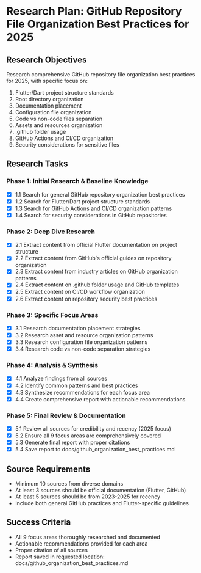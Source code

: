 # Research Plan: GitHub Repository File Organization Best Practices for 2025

## Research Objectives
Research comprehensive GitHub repository file organization best practices for 2025, with specific focus on:
1. Flutter/Dart project structure standards
2. Root directory organization
3. Documentation placement
4. Configuration file organization
5. Code vs non-code files separation
6. Assets and resources organization
7. .github folder usage
8. GitHub Actions and CI/CD organization
9. Security considerations for sensitive files

## Research Tasks

### Phase 1: Initial Research & Baseline Knowledge
- [x] 1.1 Search for general GitHub repository organization best practices
- [x] 1.2 Search for Flutter/Dart project structure standards
- [x] 1.3 Search for GitHub Actions and CI/CD organization patterns
- [x] 1.4 Search for security considerations in GitHub repositories

### Phase 2: Deep Dive Research
- [x] 2.1 Extract content from official Flutter documentation on project structure
- [x] 2.2 Extract content from GitHub's official guides on repository organization
- [x] 2.3 Extract content from industry articles on GitHub organization patterns
- [x] 2.4 Extract content on .github folder usage and GitHub templates
- [x] 2.5 Extract content on CI/CD workflow organization
- [x] 2.6 Extract content on repository security best practices

### Phase 3: Specific Focus Areas
- [x] 3.1 Research documentation placement strategies
- [x] 3.2 Research asset and resource organization patterns
- [x] 3.3 Research configuration file organization patterns
- [x] 3.4 Research code vs non-code separation strategies

### Phase 4: Analysis & Synthesis
- [x] 4.1 Analyze findings from all sources
- [x] 4.2 Identify common patterns and best practices
- [x] 4.3 Synthesize recommendations for each focus area
- [x] 4.4 Create comprehensive report with actionable recommendations

### Phase 5: Final Review & Documentation
- [x] 5.1 Review all sources for credibility and recency (2025 focus)
- [x] 5.2 Ensure all 9 focus areas are comprehensively covered
- [x] 5.3 Generate final report with proper citations
- [x] 5.4 Save report to docs/github_organization_best_practices.md

## Source Requirements
- Minimum 10 sources from diverse domains
- At least 3 sources should be official documentation (Flutter, GitHub)
- At least 5 sources should be from 2023-2025 for recency
- Include both general GitHub practices and Flutter-specific guidelines

## Success Criteria
- All 9 focus areas thoroughly researched and documented
- Actionable recommendations provided for each area
- Proper citation of all sources
- Report saved in requested location: docs/github_organization_best_practices.md